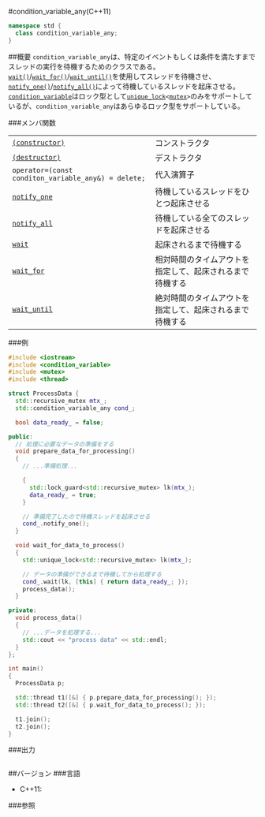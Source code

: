 #condition_variable_any(C++11)
```cpp
namespace std {
  class condition_variable_any;
}
```

##概要
`condition_variable_any`は、特定のイベントもしくは条件を満たすまでスレッドの実行を待機するためのクラスである。[`wait()`](./condition_variable_any/wait.md)/[`wait_for()`](./condition_variable_any/wait_for.md)/[`wait_until()`](./condition_variable_any/wait_until.md)を使用してスレッドを待機させ、[`notify_one()`](./condition_variable_any/notify_one.md)/[`notify_all()`](./condition_variable_any/notify_all.md)によって待機しているスレッドを起床させる。[`condition_variable`](/reference/condition_variable/condition_variable.md)はロック型として[`unique_lock`](/reference/mutex/unique_lock.md)`<`[`mutex`](/reference/mutex/mutex.md)`>`のみをサポートしているが、`condition_variable_any`はあらゆるロック型をサポートしている。

###メンバ関数

| | |
|------------------------------------------------------------------------------------------------------------------------------------------------------------|--------------------------------------------------------------------------------------|
| [`(constructor)`](./condition_variable_any/condition_variable_any.md) | コンストラクタ |
| [`(destructor)`](./condition_variable_any/-condition_variable_any.md) | デストラクタ |
| `operator=(const conditon_variable_any&) = delete;` | 代入演算子 |
| [`notify_one`](./condition_variable_any/notify_one.md) | 待機しているスレッドをひとつ起床させる |
| [`notify_all`](./condition_variable_any/notify_all.md) | 待機している全てのスレッドを起床させる |
| [`wait`](./condition_variable_any/wait.md) | 起床されるまで待機する |
| [`wait_for`](./condition_variable_any/wait_for.md) | 相対時間のタイムアウトを指定して、起床されるまで待機する |
| [`wait_until`](./condition_variable_any/wait_until.md) | 絶対時間のタイムアウトを指定して、起床されるまで待機する |

###例
```cpp
#include <iostream>
#include <condition_variable>
#include <mutex>
#include <thread>

struct ProcessData {
  std::recursive_mutex mtx_;
  std::condition_variable_any cond_;

  bool data_ready_ = false;

public:
  // 処理に必要なデータの準備をする
  void prepare_data_for_processing()
  {
    // ...準備処理...

    {
      std::lock_guard<std::recursive_mutex> lk(mtx_);
      data_ready_ = true;
    }

    // 準備完了したので待機スレッドを起床させる
    cond_.notify_one();
  }

  void wait_for_data_to_process()
  {
    std::unique_lock<std::recursive_mutex> lk(mtx_);

    // データの準備ができるまで待機してから処理する
    cond_.wait(lk, [this] { return data_ready_; });
    process_data();
  }

private:
  void process_data()
  {
    // ...データを処理する...
    std::cout << "process data" << std::endl;
  }
};

int main()
{
  ProcessData p;

  std::thread t1([&] { p.prepare_data_for_processing(); });
  std::thread t2([&] { p.wait_for_data_to_process(); });

  t1.join();
  t2.join();
}
```

###出力
```
```

##バージョン
###言語
- C++11:

###参照

